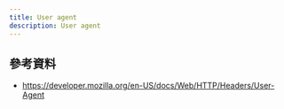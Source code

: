 ```yaml
---
title: User agent
description: User agent
---
```


## 參考資料

- https://developer.mozilla.org/en-US/docs/Web/HTTP/Headers/User-Agent
